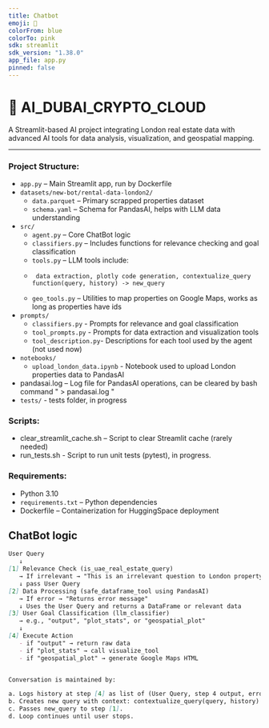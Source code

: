 ```yaml
---
title: Chatbot
emoji: 🤖
colorFrom: blue
colorTo: pink
sdk: streamlit
sdk_version: "1.38.0"
app_file: app.py
pinned: false
---
```



# 🧠 AI_DUBAI_CRYPTO_CLOUD

A Streamlit-based AI project integrating London real estate data with advanced AI tools for data analysis, visualization, and geospatial mapping.

---


### Project Structure:

- `app.py` – Main Streamlit app, run by Dockerfile
- `datasets/new-bot/rental-data-london2/`
  - `data.parquet` – Primary scrapped properties dataset
  - `schema.yaml` – Schema for PandasAI, helps with LLM data understanding 
- `src/`
  - `agent.py` – Core ChatBot logic
  - `classifiers.py` – Includes functions for relevance checking and goal classification
  - `tools.py` – LLM tools include: 
  -      data extraction, plotly code generation, contextualize_query function(query, history) -> new_query
  - `geo_tools.py` – Utilities to map properties on Google Maps, works as long as properties have ids 
- `prompts/`
   - `classifiers.py` - Prompts for relevance and goal classification
   - `tool_prompts.py` - Prompts for data extraction and visualization tools
   - `tool_description.py`- Descriptions for each tool used by the agent (not used now)
- `notebooks/`
  - `upload_london_data.ipynb` - Notebook used to upload London properties data to PandasAI
- pandasai.log – Log file for PandasAI operations, can be cleared by bash command " > pandasai.log "  
- `tests/` - tests folder, in progress

### Scripts:
- clear_streamlit_cache.sh – Script to clear Streamlit cache (rarely needed)
- run_tests.sh - Script to run unit tests (pytest), in progress.

### Requirements:
- Python 3.10  
- `requirements.txt`  – Python dependencies
- Dockerfile – Containerization for HuggingSpace deployment


## ChatBot logic 

```md
User Query
   ↓
[1] Relevance Check (is_uae_real_estate_query)
   → If irrelevant → "This is an irrelevant question to London property."
   ↓ pass User Query
[2] Data Processing (safe_dataframe_tool using PandasAI)
   → If error → "Returns error message"
   ↓ Uses the User Query and returns a DataFrame or relevant data
[3] User Goal Classification (llm_classifier)
   → e.g., "output", "plot_stats", or "geospatial_plot"
   ↓
[4] Execute Action
   - if "output" → return raw data
   - if "plot_stats" → call visualize_tool 
   - if "geospatial_plot" → generate Google Maps HTML 


Conversation is maintained by:

a. Logs history at step [4] as list of (User Query, step 4 output, errors) -> history
b. Creates new query with context: contextualize_query(query, history) -> new_query
c. Passes new_query to step [1]. 
d. Loop continues until user stops.
```

